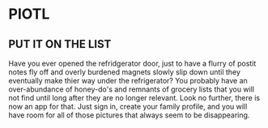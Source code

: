 # PIOTL
## PUT IT ON THE LIST
Have you ever opened the refridgerator door, just to have a flurry of postit notes fly off and overly burdened magnets slowly slip down until they eventually make thier way under the refrigerator? You probably have an over-abundance of honey-do's and remnants of grocery lists that you will not find until long after they are no longer relevant. Look no further, there is now an app for that. Just sign in, create your family profile, and you will have room for all of those pictures that always seem to be disappearing.

